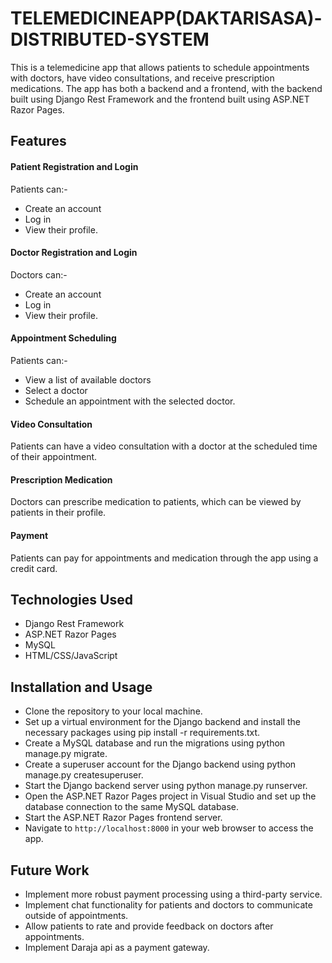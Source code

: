 # TELEMEDICINEAPP(DAKTARISASA)-DISTRIBUTED-SYSTEM
This is a telemedicine app that allows patients to schedule appointments with doctors, have video consultations, and receive prescription medications. The app has both a backend and a frontend, with the backend built using Django Rest Framework and the frontend built using ASP.NET Razor Pages.

## Features
#### Patient Registration and Login 
Patients can:- 
- Create an account 
- Log in 
- View their profile.

#### Doctor Registration and Login 
Doctors can:- 
- Create an account 
- Log in
- View their profile.

#### Appointment Scheduling 
Patients can:- 
- View a list of available doctors 
- Select a doctor 
- Schedule an appointment with the selected doctor.

#### Video Consultation 
Patients can have a video consultation with a doctor at the scheduled time of their appointment.
#### Prescription Medication 
Doctors can prescribe medication to patients, which can be viewed by patients in their profile.
#### Payment 
Patients can pay for appointments and medication through the app using a credit card.

## Technologies Used
- Django Rest Framework
- ASP.NET Razor Pages
- MySQL
- HTML/CSS/JavaScript

## Installation and Usage
- Clone the repository to your local machine.
- Set up a virtual environment for the Django backend and install the necessary packages using pip install -r requirements.txt.
- Create a MySQL database and run the migrations using python manage.py migrate.
- Create a superuser account for the Django backend using python manage.py createsuperuser.
- Start the Django backend server using python manage.py runserver.
- Open the ASP.NET Razor Pages project in Visual Studio and set up the database connection to the same MySQL database.
- Start the ASP.NET Razor Pages frontend server.
- Navigate to `http://localhost:8000` in your web browser to access the app.

## Future Work
- Implement more robust payment processing using a third-party service.
- Implement chat functionality for patients and doctors to communicate outside of appointments.
- Allow patients to rate and provide feedback on doctors after appointments.
- Implement Daraja api as a payment gateway.
